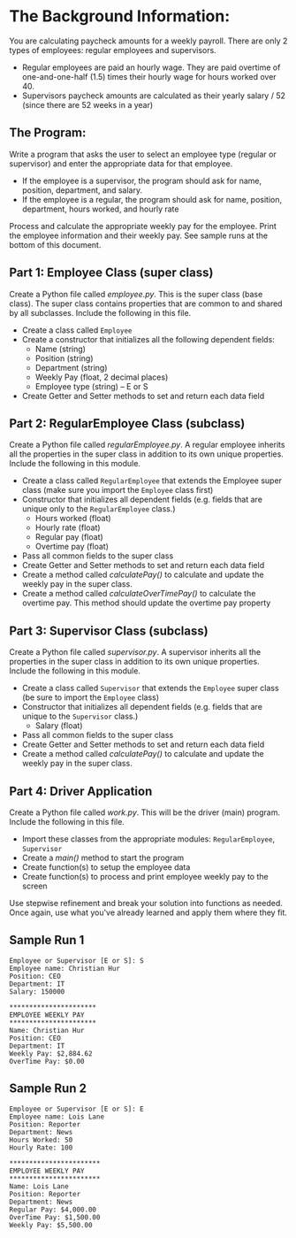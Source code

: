 # The Background Information:

You are calculating paycheck amounts for a weekly payroll. There are only 2 types of employees: regular employees and supervisors.
 - Regular employees are paid an hourly wage. They are paid overtime of one-and-one-half (1.5) times their hourly wage for hours worked over 40.
 - Supervisors paycheck amounts are calculated as their yearly salary / 52 (since there are 52 weeks in a year)

## The Program:

Write a program that asks the user to select an employee type (regular or supervisor) and enter the appropriate data for that employee.

 - If the employee is a supervisor, the program should ask for name, position, department, and salary.
- If the employee is a regular, the program should ask for name, position, department, hours worked, and hourly rate

Process and calculate the appropriate weekly pay for the employee.
Print the employee information and their weekly pay. See sample runs at the bottom of this document.

## Part 1: Employee Class (super class)
Create a Python file called *employee.py*. This is the super class (base class). The super class contains properties that are common to and shared by all subclasses. Include the following in this file.
- Create a class called `Employee`
- Create a constructor that initializes all the following dependent fields:
	-  Name (string)
	- Position (string)
	- Department (string)
	- Weekly Pay (float, 2 decimal places)
	- Employee type (string) – E or S
- Create Getter and Setter methods to set and return each data field

## Part 2: RegularEmployee Class (subclass)
Create a Python file called *regularEmployee.py*. A regular employee inherits all the properties in the super class in addition to its own unique properties.
Include the following in this module.
- Create a class called `RegularEmployee` that extends the Employee super class (make sure you import the `Employee` class first)
- Constructor that initializes all dependent fields (e.g. fields that are unique only to the `RegularEmployee` class.)
	- Hours worked (float)
	- Hourly rate (float)
	- Regular pay (float)
	- Overtime pay (float)
- Pass all common fields to the super class
- Create Getter and Setter methods to set and return each data field
- Create a method called *calculatePay()* to calculate and update the weekly pay in the super class.
- Create a method called *calculateOverTimePay()* to calculate the overtime pay. This method should update the overtime pay property

## Part 3: Supervisor Class (subclass)
Create a Python file called *supervisor.py*. A supervisor inherits all the properties in the super class in addition to its own unique properties.
Include the following in this module.
- Create a class called `Supervisor` that extends the `Employee` super class (be sure to import the `Employee` class)
- Constructor that initializes all dependent fields (e.g. fields that are unique to the `Supervisor` class.)
	- Salary (float)
- Pass all common fields to the super class
- Create Getter and Setter methods to set and return each data field
- Create a method called *calculatePay()* to calculate and update the weekly pay in the super class.

## Part 4: Driver Application
Create a Python file called *work.py*. This will be the driver (main) program.
Include the following in this file.
- Import these classes from the appropriate modules: `RegularEmployee`, `Supervisor`
- Create a *main()* method to start the program
- Create function(s) to setup the employee data
- Create function(s) to process and print employee weekly pay to the screen

Use stepwise refinement and break your solution into functions as needed. Once again, use what you've already learned and apply them where they fit.

## Sample Run 1

	Employee or Supervisor [E or S]: S
	Employee name: Christian Hur
	Position: CEO
	Department: IT
	Salary: 150000

	********************** 
	EMPLOYEE WEEKLY PAY
	**********************
	Name: Christian Hur
	Position: CEO
	Department: IT
	Weekly Pay: $2,884.62
	OverTime Pay: $0.00

## Sample Run 2

	Employee or Supervisor [E or S]: E
	Employee name: Lois Lane
	Position: Reporter
	Department: News
	Hours Worked: 50
	Hourly Rate: 100

	***********************
	EMPLOYEE WEEKLY PAY
	***********************
	Name: Lois Lane
	Position: Reporter
	Department: News
	Regular Pay: $4,000.00
	OverTime Pay: $1,500.00
	Weekly Pay: $5,500.00
